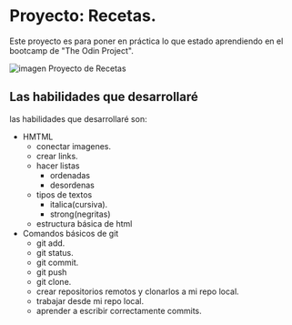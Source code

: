 # Proyecto: Recetas.

Este proyecto es para poner en práctica lo que estado aprendiendo en el bootcamp de "The Odin Project". 

![imagen Proyecto de Recetas]()

## Las habilidades que desarrollaré
las habilidades que desarrollaré son:
* HMTML
    * conectar imagenes.
    * crear links.
    * hacer listas
        * ordenadas
        * desordenas
    * tipos de textos
        * italica(cursiva).
        * strong(negritas)
    * estructura básica de html
* Comandos básicos de git
    * git add.
    * git status.
    * git commit.
    * git push
    * git clone.
    * crear repositorios remotos y clonarlos a mi repo local.
    * trabajar desde mi repo local.
    * aprender a escribir correctamente commits.